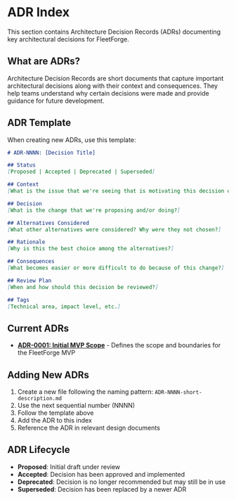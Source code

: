 # ADR Index

This section contains Architecture Decision Records (ADRs) documenting key architectural decisions for FleetForge.

## What are ADRs?

Architecture Decision Records are short documents that capture important architectural decisions along with their context and consequences. They help teams understand why certain decisions were made and provide guidance for future development.

## ADR Template

When creating new ADRs, use this template:

```markdown
# ADR-NNNN: [Decision Title]

## Status
[Proposed | Accepted | Deprecated | Superseded]

## Context
[What is the issue that we're seeing that is motivating this decision or change?]

## Decision
[What is the change that we're proposing and/or doing?]

## Alternatives Considered
[What other alternatives were considered? Why were they not chosen?]

## Rationale
[Why is this the best choice among the alternatives?]

## Consequences
[What becomes easier or more difficult to do because of this change?]

## Review Plan
[When and how should this decision be reviewed?]

## Tags
[Technical area, impact level, etc.]
```

## Current ADRs

- **[ADR-0001: Initial MVP Scope](ADR-0001-initial-mvp-scope.md)** - Defines the scope and boundaries for the FleetForge MVP

## Adding New ADRs

1. Create a new file following the naming pattern: `ADR-NNNN-short-description.md`
2. Use the next sequential number (NNNN)
3. Follow the template above
4. Add the ADR to this index
5. Reference the ADR in relevant design documents

## ADR Lifecycle

- **Proposed**: Initial draft under review
- **Accepted**: Decision has been approved and implemented
- **Deprecated**: Decision is no longer recommended but may still be in use
- **Superseded**: Decision has been replaced by a newer ADR